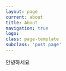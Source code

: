 ```yaml
---
layout: page
current: about
title: About
navigation: true
logo: 
class: page-template
subclass: 'post page'
---
```


안녕하세요